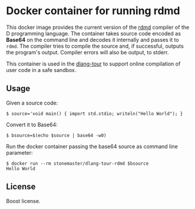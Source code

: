 # Docker container for running rdmd

This docker image provides the current version of the
[rdmd](https://dlang.org) compiler of the D programming language.
The container takes source code encoded as **Base64** on the command line and
decodes it internally and passes it to `rdmd`. The compiler
tries to compile the source and, if successful, outputs
the program's output. Compiler errors will also be output,
to stderr.

This container is used in the [dlang-tour](https://github.com/stonemaster/dlang-tour)
to support online compilation of user code in a safe sandbox.

## Usage

Given a source code:

	$ source='void main() { import std.stdio; writeln("Hello World"); }

Convert it to Base64:

	$ bsource=$(echo $source | base64 -w0)

Run the docker container passing the base64 source as
command line parameter:

	$ docker run --rm stonemaster/dlang-tour-rdmd $bsource
	Hello World

## License

Boost license.
